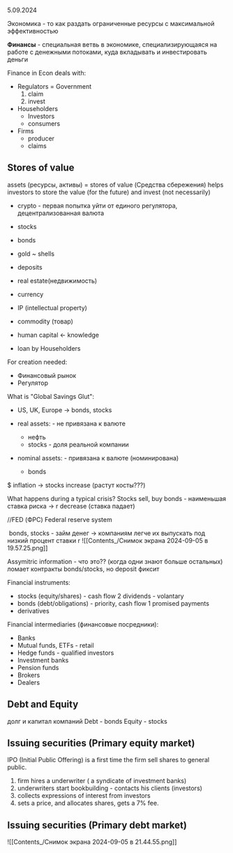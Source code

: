 5.09.2024

Экономика - то как раздать ограниченные ресурсы с максимальной эффективностью

**Финансы** - специальная ветвь в экономике, специализирующаяся на работе с денежными потоками, куда вкладывать и инвестировать деньги

Finance in Econ deals with:
- Regulators = Government
	1. claim
	2. invest
- Householders
	- Investors
	- consumers
- Firms
	- producer
	- claims

## Stores of value 
assets (ресурсы, активы) = stores of value (Средства сбережения) helps investors to store the value (for the future) and invest (not necessarily)
- crypto - первая попытка уйти от единого регулятора, децентрализованная валюта
- stocks
- bonds
- gold ~ shells
- deposits
- real estate(недвижимость)
- currency
- IP (intellectual property)
- commodity (товар)
- human capital <- knowledge

- loan by Householders

For creation needed:
- Финансовый рынок
- Регулятор

What is "Global Savings Glut":
- US, UK, Europe -> bonds, stocks

- real assets: - не привязана к валюте
	- нефть
	- stocks - доля реальной компании
- nominal assets: - привязана к валюте (номинирована)
	- bonds

$ inflation -> stocks increase (растут косты???)

What happens during a typical crisis?
Stocks sell, buy bonds - наименьшая ставка риска -> r decrease (ставка падает)

//FED (ФРС) Federal reserve system

 bonds, stocks - займ денег -> компаниям легче их выпускать под низкий процент ставки r
![[Contents_/Снимок экрана 2024-09-05 в 19.57.25.png]]

Assymitric information - что это?? (когда одни знают больше остальных)
ломает контракты bonds/stocks, но deposit фиксит

Financial instruments:
- stocks (equity/shares) - cash flow 2 
	dividends - volantary
- bonds (debt/obligations) - priority, cash flow 1
	promised payments
- derivatives

Financial intermediaries (финансовые посредники):
- Banks
- Mutual funds, ETFs - retail
- Hedge funds - qualified investors
- Investment banks
- Pension funds
- Brokers
- Dealers

## Debt and Equity
долг и капитал компаний
Debt - bonds
Equity - stocks

## Issuing securities (Primary equity market)
IPO (Initial Public Offering) is a first time the firm sell shares to general public.
1. firm hires a underwriter ( a syndicate of  investment banks)
2. underwriters start bookbuilding - contacts his clients (investors)
3. collects expressions of interest from investors
4. sets a price, and allocates shares, gets a 7% fee.

## Issuing securities (Primary debt market)
![[Contents_/Снимок экрана 2024-09-05 в 21.44.55.png]]